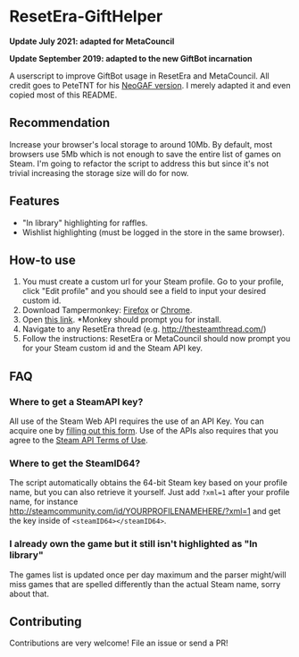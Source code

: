 # ResetEra-GiftHelper

**Update July 2021: adapted for MetaCouncil**

**Update September 2019: adapted to the new GiftBot incarnation**

A userscript to improve GiftBot usage in ResetEra and MetaCouncil. All credit goes to PeteTNT for his [NeoGAF version](https://github.com/petetnt/neogaf-monkeybot). I merely adapted it and even copied most of this README.

## Recommendation
Increase your browser's local storage to around 10Mb. By default, most browsers use 5Mb which is not enough to save the entire list of games on Steam. I'm going to refactor the script to address this but since it's not trivial increasing the storage size will do for now.

## Features
- "In library" highlighting for raffles.
- Wishlist highlighting (must be logged in the store in the same browser).

## How-to use
1. You must create a custom url for your Steam profile. Go to your profile, click "Edit profile" and you should see a field to input your desired custom id.
2. Download Tampermonkey: [Firefox](https://addons.mozilla.org/en-US/firefox/addon/tampermonkey/) or [Chrome](https://chrome.google.com/webstore/detail/tampermonkey/dhdgffkkebhmkfjojejmpbldmpobfkfo?hl=en).
3. Open [this link](https://github.com/fcostantini/resetera-gifthelper/raw/master/resetera-gifthelper.user.js). *Monkey should prompt you for install.
4. Navigate to any ResetEra thread (e.g. http://thesteamthread.com/)
5. Follow the instructions: ResetEra or MetaCouncil should now prompt you for your Steam custom id and the Steam API key.

## FAQ
### Where to get a SteamAPI key?
All use of the Steam Web API requires the use of an API Key. You can acquire one by [filling out this form](http://steamcommunity.com/dev/apikey). Use of the APIs also requires that you agree to the [Steam API Terms of Use](http://steamcommunity.com/dev/apiterms).

### Where to get the SteamID64?
The script automatically obtains the 64-bit Steam key based on your profile name, but you can also retrieve it yourself. Just add `?xml=1` after your profile name, for instance http://steamcommunity.com/id/YOURPROFILENAMEHERE/?xml=1 and get the key inside of `<steamID64></steamID64>`.

### I already own the game but it still isn't highlighted as "In library"
The games list is updated once per day maximum and the parser might/will miss games that are spelled differently than the actual Steam name, sorry about that.

## Contributing
Contributions are very welcome! File an issue or send a PR!
